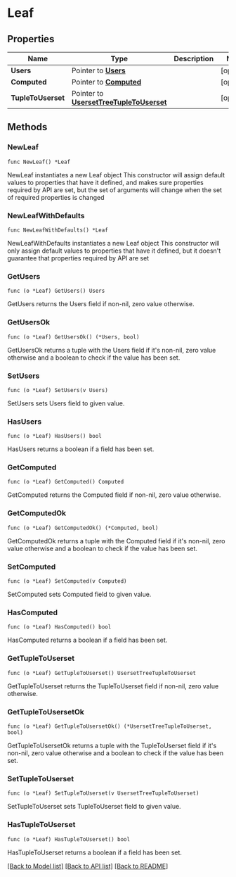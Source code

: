# Leaf

## Properties

Name | Type | Description | Notes
------------ | ------------- | ------------- | -------------
**Users** | Pointer to [**Users**](Users.md) |  | [optional] 
**Computed** | Pointer to [**Computed**](Computed.md) |  | [optional] 
**TupleToUserset** | Pointer to [**UsersetTreeTupleToUserset**](UsersetTreeTupleToUserset.md) |  | [optional] 

## Methods

### NewLeaf

`func NewLeaf() *Leaf`

NewLeaf instantiates a new Leaf object
This constructor will assign default values to properties that have it defined,
and makes sure properties required by API are set, but the set of arguments
will change when the set of required properties is changed

### NewLeafWithDefaults

`func NewLeafWithDefaults() *Leaf`

NewLeafWithDefaults instantiates a new Leaf object
This constructor will only assign default values to properties that have it defined,
but it doesn't guarantee that properties required by API are set

### GetUsers

`func (o *Leaf) GetUsers() Users`

GetUsers returns the Users field if non-nil, zero value otherwise.

### GetUsersOk

`func (o *Leaf) GetUsersOk() (*Users, bool)`

GetUsersOk returns a tuple with the Users field if it's non-nil, zero value otherwise
and a boolean to check if the value has been set.

### SetUsers

`func (o *Leaf) SetUsers(v Users)`

SetUsers sets Users field to given value.

### HasUsers

`func (o *Leaf) HasUsers() bool`

HasUsers returns a boolean if a field has been set.

### GetComputed

`func (o *Leaf) GetComputed() Computed`

GetComputed returns the Computed field if non-nil, zero value otherwise.

### GetComputedOk

`func (o *Leaf) GetComputedOk() (*Computed, bool)`

GetComputedOk returns a tuple with the Computed field if it's non-nil, zero value otherwise
and a boolean to check if the value has been set.

### SetComputed

`func (o *Leaf) SetComputed(v Computed)`

SetComputed sets Computed field to given value.

### HasComputed

`func (o *Leaf) HasComputed() bool`

HasComputed returns a boolean if a field has been set.

### GetTupleToUserset

`func (o *Leaf) GetTupleToUserset() UsersetTreeTupleToUserset`

GetTupleToUserset returns the TupleToUserset field if non-nil, zero value otherwise.

### GetTupleToUsersetOk

`func (o *Leaf) GetTupleToUsersetOk() (*UsersetTreeTupleToUserset, bool)`

GetTupleToUsersetOk returns a tuple with the TupleToUserset field if it's non-nil, zero value otherwise
and a boolean to check if the value has been set.

### SetTupleToUserset

`func (o *Leaf) SetTupleToUserset(v UsersetTreeTupleToUserset)`

SetTupleToUserset sets TupleToUserset field to given value.

### HasTupleToUserset

`func (o *Leaf) HasTupleToUserset() bool`

HasTupleToUserset returns a boolean if a field has been set.


[[Back to Model list]](../README.md#documentation-for-models) [[Back to API list]](../README.md#documentation-for-api-endpoints) [[Back to README]](../README.md)


